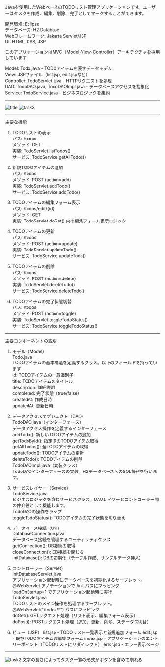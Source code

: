 Javaを使用したWebベースのTODOリスト管理アプリケーションです。ユーザーはタスクを作成、編集、削除、完了としてマークすることができます。

開発環境: Eclipse  
データベース: H2 Database  
Webフレームワーク: Jakarta Servlet/JSP  
UI: HTML, CSS, JSP  


このアプリケーションはMVC（Model-View-Controller）アーキテクチャを採用しています

Model: Todo.java - TODOアイテムを表すデータモデル  
View: JSPファイル（list.jsp, edit.jspなど）  
Controller: TodoServlet.java - HTTPリクエストを処理  
DAO: TodoDAO.java, TodoDAOImpl.java - データベースアクセスを抽象化  
Service: TodoService.java - ビジネスロジックを集約  

------------------------------------------------------
![title](https://github.com/user-attachments/assets/6c2dc4f4-b639-4214-b8c9-1fe093d1a00a)
![task3](https://github.com/user-attachments/assets/4ebb4dd4-a04b-41de-8495-fe7e16ac5670)



------------------------------------------------------


主要な機能


1. TODOリストの表示  
パス: /todos  
メソッド: GET  
実装: TodoServlet.listTodos()  
サービス: TodoService.getAllTodos()  


2. 新規TODOアイテムの追加  
パス: /todos  
メソッド: POST (action=add)  
実装: TodoServlet.addTodo()  
サービス: TodoService.addTodo()  


3. TODOアイテムの編集フォーム表示  
パス: /todos/edit/{id}  
メソッド: GET  
実装: TodoServlet.doGet() 内の編集フォーム表示ロジック  


4. TODOアイテムの更新  
パス: /todos  
メソッド: POST (action=update)  
実装: TodoServlet.updateTodo()  
サービス: TodoService.updateTodo()  


5. TODOアイテムの削除  
パス: /todos  
メソッド: POST (action=delete)  
実装: TodoServlet.deleteTodo()  
サービス: TodoService.deleteTodo()  


6. TODOアイテムの完了状態切替  
パス: /todos  
メソッド: POST (action=toggle)  
実装: TodoServlet.toggleTodoStatus()  
サービス: TodoService.toggleTodoStatus()  

---------------------------------------------


主要コンポーネントの説明


1. モデル（Model）  
Todo.java  
TODOアイテムの基本構造を定義するクラス。以下のフィールドを持っています  
id: TODOアイテムの一意識別子  
title: TODOアイテムのタイトル  
description: 詳細説明  
completed: 完了状態（true/false）  
createdAt: 作成日時  
updatedAt: 更新日時  


2. データアクセスオブジェクト（DAO）  
TodoDAO.java（インターフェース）  
データアクセス操作を定義するインターフェース  
addTodo(): 新しいTODOアイテムの追加  
getTodoById(): 指定IDのTODOアイテム取得  
getAllTodos(): 全TODOアイテムの取得  
updateTodo(): TODOアイテムの更新  
deleteTodo(): TODOアイテムの削除  
TodoDAOImpl.java（実装クラス）  
TodoDAOインターフェースの実装。H2データベースへのSQL操作を行います。  


3. サービスレイヤー（Service）  
TodoService.java  
ビジネスロジックを含むサービスクラス。DAOレイヤーとコントローラー間の仲介役として機能します。  
TodoDAOの操作をラップ  
toggleTodoStatus(): TODOアイテムの完了状態を切り替え  


4. データベース接続（Util）  
DatabaseConnection.java  
データベース接続を管理するユーティリティクラス  
getConnection(): DB接続の取得  
closeConnection(): DB接続を閉じる  
initDatabase(): DBの初期化（テーブル作成、サンプルデータ挿入）  

5. コントローラー（Servlet）  
InitDatabaseServlet.java  
アプリケーション起動時にデータベースを初期化するサーブレット。  
@WebServlet アノテーションで /init パスにマッピング  
loadOnStartup=1 でアプリケーション起動時に実行  
TodoServlet.java  
TODOリストのメイン操作を処理するサーブレット。  
@WebServlet("/todos/*") パスにマッピング  
doGet(): GETリクエスト処理（リスト表示、編集フォーム表示）  
doPost(): POSTリクエスト処理（追加、更新、削除、ステータス切替）  

6. ビュー（JSP）
list.jsp - TODOリスト一覧表示と新規追加フォーム
edit.jsp - 既存TODOアイテムの編集フォーム
index.jsp - アプリケーションのエントリーポイント（TODOリストにリダイレクト）
error.jsp - エラー表示ページ

---------------------------------------------
![task2](https://github.com/user-attachments/assets/bc0b5da7-98ab-4ee7-8012-70acc3cd2f3a)
文字の長さによってタスク一覧の形式がボタンを含めて崩れる
